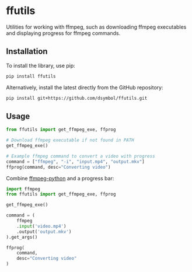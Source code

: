 # ffutils

Utilities for working with ffmpeg, such as downloading ffmpeg executables and displaying progress for ffmpeg commands.

## Installation

To install the library, use pip:

```bash
pip install ffutils
```

Alternatively, install the latest directly from the GitHub repository:

```bash
pip install git+https://github.com/dsymbol/ffutils.git
```

## Usage

```python
from ffutils import get_ffmpeg_exe, ffprog

# Download ffmpeg executable if not found in PATH
get_ffmpeg_exe()

# Example ffmpeg command to convert a video with progress
command = ["ffmpeg", "-i", "input.mp4", "output.mkv"]
ffprog(command, desc="Converting video")
```

Combine [ffmpeg-python](https://github.com/kkroening/ffmpeg-python) and a progress bar:

```python
import ffmpeg
from ffutils import get_ffmpeg_exe, ffprog

get_ffmpeg_exe()

command = (
    ffmpeg
    .input('video.mp4')
    .output('output.mkv')
).get_args()

ffprog(
    command,
    desc="Converting video"
)
```
